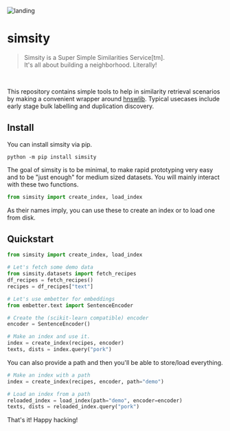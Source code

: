
![landing](https://user-images.githubusercontent.com/1019791/222645884-fd88cd66-3dd0-4b6e-98f4-65586040e538.png)

# simsity

> Simsity is a Super Simple Similarities Service[tm]. <br>
> It's all about building a neighborhood. Literally! <br>

<br>

This repository contains simple tools to help in similarity retrieval scenarios
by making a convenient wrapper around [hnswlib](https://github.com/nmslib/hnswlib/blob/master/examples/python/EXAMPLES.md).
Typical usecases include early stage bulk labelling and duplication discovery.

## Install

You can install simsity via pip.

```
python -m pip install simsity
```

The goal of simsity is to be minimal, to make rapid prototyping very easy and to be "just enough" for medium sized datasets. You will mainly interact with these two functions. 

```python
from simsity import create_index, load_index
```

As their names imply, you can use these to create an index or to load one from disk. 

## Quickstart

```python
from simsity import create_index, load_index

# Let's fetch some demo data
from simsity.datasets import fetch_recipes
df_recipes = fetch_recipes()
recipes = df_recipes["text"]

# Let's use embetter for embeddings 
from embetter.text import SentenceEncoder

# Create the (scikit-learn compatible) encoder
encoder = SentenceEncoder()

# Make an index and use it. 
index = create_index(recipes, encoder)
texts, dists = index.query("pork")
```

You can also provide a path and then you'll be able to store/load everything.

```python
# Make an index with a path
index = create_index(recipes, encoder, path="demo")

# Load an index from a path
reloaded_index = load_index(path="demo", encoder=encoder)
texts, dists = reloaded_index.query("pork")
```

That's it! Happy hacking!
